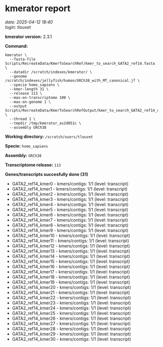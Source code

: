# kmerator report
*date: 2025-04-12 18:40*  
*login: tlouvet*

**kmerator version:** 2.3.1

**Command:**

```
kmerator \
  --fasta-file Scripts/RecreateData/KmerToSearchRef/kmer_to_search_GATA2_ref14.fasta \
  --datadir /scratch/indexes/kmerator/ \
  --genome /scratch/indexes/jellyfish/human/GRCh38_with_MT_canonical.jf \
  --specie homo_sapiens \
  --kmer-length 31 \
  --release 113 \
  --max-on-transcriptome 100 \
  --max-on-genome 1 \
  --output Scripts/RecreateData/KmerToSearchRefOutput/kmer_to_search_GATA2_ref14_output \
  --thread 1 \
  --tmpdir /tmp/kmerator_as2d051c \
  --assembly GRCh38
```

**Working directory:** `/scratch/users/tlouvet`

**Specie:** `homo_sapiens`

**Assembly:** `GRCh38`

**Transcriptome release:** `113`

**Genes/transcripts succesfully done (31)**

- GATA2_ref14_kmer0 - kmers/contigs: 1/1 (level: transcript)
- GATA2_ref14_kmer1 - kmers/contigs: 1/1 (level: transcript)
- GATA2_ref14_kmer2 - kmers/contigs: 1/1 (level: transcript)
- GATA2_ref14_kmer3 - kmers/contigs: 1/1 (level: transcript)
- GATA2_ref14_kmer4 - kmers/contigs: 1/1 (level: transcript)
- GATA2_ref14_kmer5 - kmers/contigs: 1/1 (level: transcript)
- GATA2_ref14_kmer6 - kmers/contigs: 1/1 (level: transcript)
- GATA2_ref14_kmer7 - kmers/contigs: 1/1 (level: transcript)
- GATA2_ref14_kmer8 - kmers/contigs: 1/1 (level: transcript)
- GATA2_ref14_kmer9 - kmers/contigs: 1/1 (level: transcript)
- GATA2_ref14_kmer10 - kmers/contigs: 1/1 (level: transcript)
- GATA2_ref14_kmer11 - kmers/contigs: 1/1 (level: transcript)
- GATA2_ref14_kmer12 - kmers/contigs: 1/1 (level: transcript)
- GATA2_ref14_kmer13 - kmers/contigs: 1/1 (level: transcript)
- GATA2_ref14_kmer14 - kmers/contigs: 1/1 (level: transcript)
- GATA2_ref14_kmer15 - kmers/contigs: 1/1 (level: transcript)
- GATA2_ref14_kmer16 - kmers/contigs: 1/1 (level: transcript)
- GATA2_ref14_kmer17 - kmers/contigs: 1/1 (level: transcript)
- GATA2_ref14_kmer18 - kmers/contigs: 1/1 (level: transcript)
- GATA2_ref14_kmer19 - kmers/contigs: 1/1 (level: transcript)
- GATA2_ref14_kmer20 - kmers/contigs: 1/1 (level: transcript)
- GATA2_ref14_kmer21 - kmers/contigs: 1/1 (level: transcript)
- GATA2_ref14_kmer22 - kmers/contigs: 1/1 (level: transcript)
- GATA2_ref14_kmer23 - kmers/contigs: 1/1 (level: transcript)
- GATA2_ref14_kmer24 - kmers/contigs: 1/1 (level: transcript)
- GATA2_ref14_kmer25 - kmers/contigs: 1/1 (level: transcript)
- GATA2_ref14_kmer26 - kmers/contigs: 1/1 (level: transcript)
- GATA2_ref14_kmer27 - kmers/contigs: 1/1 (level: transcript)
- GATA2_ref14_kmer28 - kmers/contigs: 1/1 (level: transcript)
- GATA2_ref14_kmer29 - kmers/contigs: 1/1 (level: transcript)
- GATA2_ref14_kmer30 - kmers/contigs: 1/1 (level: transcript)
